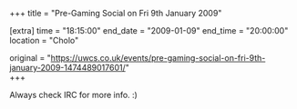 +++
title = "Pre-Gaming Social on Fri 9th January 2009"

[extra]
time = "18:15:00"
end_date = "2009-01-09"
end_time = "20:00:00"
location = "Cholo"

original = "https://uwcs.co.uk/events/pre-gaming-social-on-fri-9th-january-2009-1474489017601/"    
+++

Always check IRC for more info. :)

